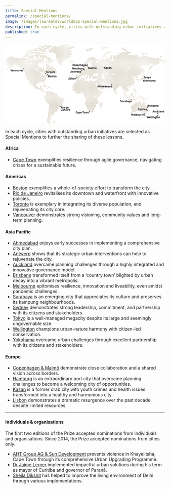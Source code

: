 ```yaml
---
title: Special Mentions
permalink: /special-mentions/
image: /images/laureates/worldmap-special-mentions.jpg
description: In each cycle, cities with outstanding urban initiatives are selected as Special Mentions to further the sharing of these lessons.
published: true
---
```


![Special Mentions](/images/laureates/worldmap-special-mentions.jpg/)

In each cycle, cities with outstanding urban initiatives are selected as Special Mentions to further the sharing of these lessons.

#### **Africa**

- [Cape Town](/cape-town/) exemplifies resilience through agile governance, navigating crises for a sustainable future.

#### **Americas**

- [Boston](/boston/) exemplifies a whole-of-society effort to transform the city.
- [Rio de Janeiro](/rio-de-janeiro/) revitalises its downtown and waterfront with innovative policies.
- [Toronto](/toronto/) is exemplary in integrating its diverse population, and rejuvenating its city core.
- [Vancouver](/vancouver/) demonstrates strong visioning, community values and long-term planning.

#### **Asia Pacific**

- [Ahmedabad](/ahmedabad/) enjoys early successes in implementing a comprehensive city plan.
- [Antwerp](/antwerp/) shows that its strategic urban interventions can help to rejuvenate the city.
- [Auckland](/auckland/) overcame planning challenges through a highly integrated and innovative governance model.
- [Brisbane](/brisbane/) transformed itself from a ‘country town’ blighted by urban decay into a vibrant metropolis.
- [Melbourne](/melbourne2/) epitomises resilience, innovation and liveability, even amidst pandemic challenges.
- [Surabaya](/surabaya/) is an emerging city that appreciates its culture and preserves its kampung neighbourhoods.
- [Sydney](/sydney/) demonstrates strong leadership, commitment, and partnership with its citizens and stakeholders.
- [Tokyo](/tokyo/) is a well-managed megacity despite its large and seemingly ungovernable size.
- [Wellington](/wellington/) champions urban-nature harmony with citizen-led conservation.
- [Yokohama](/yokohama/) overcame urban challenges through excellent partnership with its citizens and stakeholders.

#### **Europe**

- [Copenhagen & Malmö](/copenhagen-malmo/) demonstrate close collaboration and a shared vision across borders.
- [Hamburg](/hamburg/) is an extraordinary port city that overcame planning challenges to become a welcoming city of opportunities.
- [Kazan](/kazan/) is a former drab city with youth crimes and health issues transformed into a healthy and harmonious city.
- [Lisbon](/lisbon/) demonstrates a dramatic resurgence over the past decade despite limited resources. 

---

#### **Individuals & organisations**

The first two editions of the Prize accepted nominations from individuals and organisations. Since 2014, the Prize accepted nominations from cities only. 

- [AHT Group AG & Sun Development](/khayelitsha/) prevents violence in Khayelitsha, Cape Town through its comprehensive Urban Upgrading Programme. 
- [Dr Jaime Lerner](/jaime-lerner/) implemented impactful urban solutions during his term as mayor of Curitiba and governor of Paraná.
- [Sheila Dikshit](/sheila-dikshit/) has helped to improve the living environment of Delhi through various implementations.

